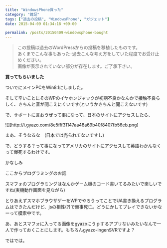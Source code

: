```yaml
---
title: "WindowsPhone買った"
category: "雑記"
tags: ["過去の投稿", "WindowsPhone", "ガジェット"]
date: 2015-04-09 01:34:18 +09:00

permalink: /posts/20150409-windowsphone-bought
---
```


> この投稿は過去のWordPressからの投稿を移植したものです。  
> あくまでこんな事もあった･過去こんな考え方をしていた程度でお受け止めください。  
> 画像が表示されていない部分が存在します。ご了承下さい。

**買ってもらいました**

ついでにメインPCをWin8.1にしました。

そして辛いことにそのWPのイヤホンジャックが初期不良かなんかで接触不良らしく、きちんと音が聞こえにくいです(というかきちんと聞こえないです)


で、サポートに言おうぜって事になって、日本のサイトにアクセスしたら、

![][http://i.gyazo.com/8e5fff31147aa48a69b40f8407fb56eb.png]

まあ、そうなるな　(日本では売られてないですし)

で、どうする？って事になってアメリカのサイトにアクセスして英語わかんなくって爆死するわけです。

かなしみ

ここからプログラミングのお話

スマフォのプログラミングはなんかゲーム機のコード書いてるみたいで楽しいですね(実機動作画面を見ながら)

とりあえずスマホブラウザゲーをWPでやろうってことでUA書き換えるプログラムはできたんだけど、jsの相性(?)で無事死亡。どうにかしてプレイできないかなーって模索中です。

あ、あとスマフォに入ってる画像をgyazoにうｐするアプリないみたいなんで一人で作っておくことにします。もちろんgyazo-ingenSVRですよ？

ではでは。
